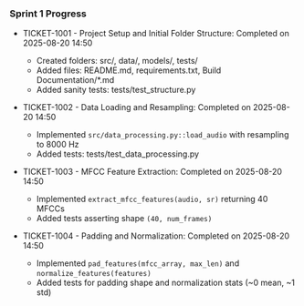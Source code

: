 
### Sprint 1 Progress

- TICKET-1001 - Project Setup and Initial Folder Structure: Completed on 2025-08-20 14:50
  - Created folders: src/, data/, models/, tests/
  - Added files: README.md, requirements.txt, Build Documentation/*.md
  - Added sanity tests: tests/test_structure.py

- TICKET-1002 - Data Loading and Resampling: Completed on 2025-08-20 14:50
  - Implemented `src/data_processing.py::load_audio` with resampling to 8000 Hz
  - Added tests: tests/test_data_processing.py

- TICKET-1003 - MFCC Feature Extraction: Completed on 2025-08-20 14:50
  - Implemented `extract_mfcc_features(audio, sr)` returning 40 MFCCs
  - Added tests asserting shape `(40, num_frames)`

- TICKET-1004 - Padding and Normalization: Completed on 2025-08-20 14:50
  - Implemented `pad_features(mfcc_array, max_len)` and `normalize_features(features)`
  - Added tests for padding shape and normalization stats (~0 mean, ~1 std)
